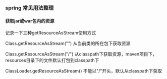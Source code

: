 ### spring 常见用法整理

#### 获取jar或war包内的资源

记录一下三种getResourceAsStream使用方式

Class.getResourceAsStream("")
从当前类的所在包下获取资源

Class.getResourceAsStream("/")
从classpath下获取资源，maven项目下，resources目录下的文件默认打包到classpath下

ClassLoader.getResourceAsStream()
不能以"/"开头，默认从classpath下获取


